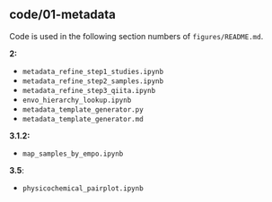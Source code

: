 ## code/01-metadata

Code is used in the following section numbers of `figures/README.md`.

**2:**

* `metadata_refine_step1_studies.ipynb`
* `metadata_refine_step2_samples.ipynb`
* `metadata_refine_step3_qiita.ipynb`
* `envo_hierarchy_lookup.ipynb`
* `metadata_template_generator.py`
* `metadata_template_generator.md`

**3.1.2:**

* `map_samples_by_empo.ipynb`

**3.5**:

* `physicochemical_pairplot.ipynb`
